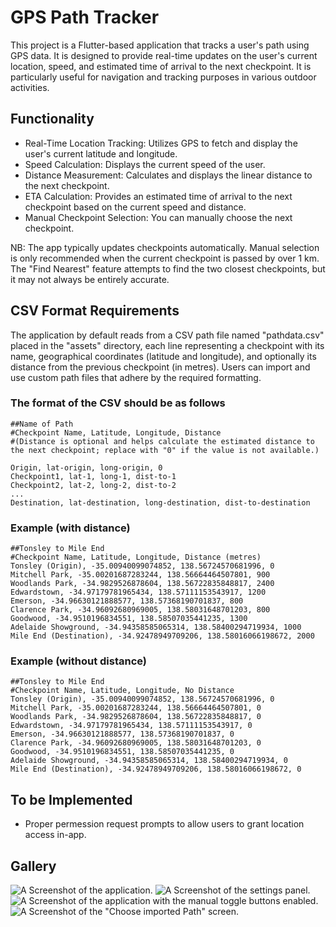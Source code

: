 # GPS Path Tracker

This project is a Flutter-based application that tracks a user's path using GPS data. It is designed to provide real-time updates on the user's current location, speed, and estimated time of arrival to the next checkpoint. It is particularly useful for navigation and tracking purposes in various outdoor activities.

## Functionality

- Real-Time Location Tracking: Utilizes GPS to fetch and display the user's current latitude and longitude.
- Speed Calculation: Displays the current speed of the user.
- Distance Measurement: Calculates and displays the linear distance to the next checkpoint.
- ETA Calculation: Provides an estimated time of arrival to the next checkpoint based on the current speed and distance.
- Manual Checkpoint Selection: You can manually choose the next checkpoint. 

NB: The app typically updates checkpoints automatically. Manual selection is only recommended when the current checkpoint is passed by over 1 km. The "Find Nearest" feature attempts to find the two closest checkpoints, but it may not always be entirely accurate.

## CSV Format Requirements

The application by default reads from a CSV path file named "pathdata.csv" placed in the "assets" directory, each line representing a checkpoint with its name, geographical coordinates (latitude and longitude), and optionally its distance from the previous checkpoint (in metres). Users can import and use custom path files that adhere by the required formatting.


### The format of the CSV should be as follows
	##Name of Path
	#Checkpoint Name, Latitude, Longitude, Distance
	#(Distance is optional and helps calculate the estimated distance to the next checkpoint; replace with "0" if the value is not available.)
    
	Origin, lat-origin, long-origin, 0
	Checkpoint1, lat-1, long-1, dist-to-1
	Checkpoint2, lat-2, long-2, dist-to-2
	...
	Destination, lat-destination, long-destination, dist-to-destination


### Example (with distance)

	##Tonsley to Mile End
	#Checkpoint Name, Latitude, Longitude, Distance (metres)
	Tonsley (Origin), -35.00940099074852, 138.56724570681996, 0
	Mitchell Park, -35.00201687283244, 138.56664464507801, 900
	Woodlands Park, -34.9829526878604, 138.56722835848817, 2400
	Edwardstown, -34.97179781965434, 138.57111153543917, 1200
	Emerson, -34.96630121888577, 138.57368190701837, 800
	Clarence Park, -34.96092680969005, 138.58031648701203, 800
	Goodwood, -34.9510196834551, 138.58507035441235, 1300
	Adelaide Showground, -34.94358585065314, 138.58400294719934, 1000
	Mile End (Destination), -34.92478949709206, 138.58016066198672, 2000

### Example (without distance)

	##Tonsley to Mile End
	#Checkpoint Name, Latitude, Longitude, No Distance
	Tonsley (Origin), -35.00940099074852, 138.56724570681996, 0
	Mitchell Park, -35.00201687283244, 138.56664464507801, 0
	Woodlands Park, -34.9829526878604, 138.56722835848817, 0
	Edwardstown, -34.97179781965434, 138.57111153543917, 0
	Emerson, -34.96630121888577, 138.57368190701837, 0
	Clarence Park, -34.96092680969005, 138.58031648701203, 0
	Goodwood, -34.9510196834551, 138.58507035441235, 0
	Adelaide Showground, -34.94358585065314, 138.58400294719934, 0
	Mile End (Destination), -34.92478949709206, 138.58016066198672, 0

## To be Implemented

- Proper permession request prompts to allow users to grant location access in-app.

## Gallery

![A Screenshot of the application.](demo/screenshot1.jpg)
![A Screenshot of the settings panel.](demo/screenshot2.jpg)
![A Screenshot of the application with the manual toggle buttons enabled.](demo/screenshot3.jpg)
![A Screenshot of the "Choose imported Path" screen.](demo/screenshot4.jpg)
